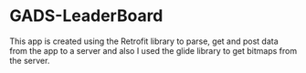 # GADS-LeaderBoard
This app is created using the Retrofit library to parse, get and post data from the app to a server and also I used the glide library to get bitmaps from the server.

